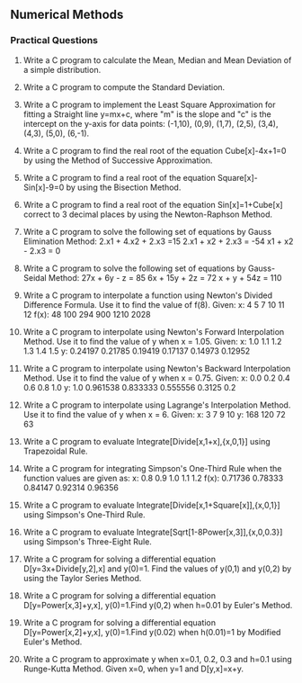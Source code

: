 ## Numerical Methods

### Practical Questions


1. Write a C program to calculate the Mean, Median and Mean Deviation of a simple distribution.

2. Write a C program to compute the Standard Deviation.

3. Write a C program to implement the Least Square Approximation for fitting a Straight line y=mx+c, 
		where "m" is the slope and "c" is the intercept on the y-axis for data points:
    	(-1,10), (0,9), (1,7), (2,5), (3,4), (4,3), (5,0), (6,-1).

4. Write a C program to find the real root of the equation Cube[x]-4x+1=0  by using the Method of Successive Approximation.

5. Write a C program to find a real root of the equation Square[x]-Sin[x]-9=0 by using the Bisection Method.

6. Write a C program to find a real root of the equation Sin[x]=1+Cube[x] correct to 3 decimal places by using the Newton-Raphson Method.

7. Write a C program to solve the following set of equations by Gauss Elimination Method:
		2.x1 + 4.x2 + 2.x3 =15
		2.x1 + x2 + 2.x3 = -54
		x1 + x2 - 2.x3 = 0		

8. Write a C program to solve the following set of equations by Gauss-Seidal Method:
		27x + 6y - z = 85
		6x + 15y + 2z = 72
		x + y + 54z = 110	

9. Write a C program to interpolate a function using Newton's Divided Difference Formula.
	Use it to find the value of f(8). Given:
	x:		4		5		7		10		11		12
	f(x):		48		100		294		900		1210		2028

10. Write a C program to interpolate using Newton's Forward Interpolation Method.
	Use it to find the value of y when x = 1.05. Given:
	x:	1.0		1.1		1.2		1.3		1.4		1.5
	y:	0.24197		0.21785		0.19419		0.17137		0.14973		0.12952	
	
11. Write a C program to interpolate using Newton's Backward Interpolation Method.
	Use it to find the value of y when x = 0.75. Given:
	x:	0.0		0.2		0.4		0.6		0.8		1.0
	y:	1.0		0.961538	0.833333	0.555556	0.3125		0.2

12. Write a C program to interpolate using Lagrange's Interpolation Method.
	Use it to find the value of y when x = 6. Given:
	x:	3		7		9		10
	y:	168		120		72		63		

13. Write a C program to evaluate  Integrate[Divide[x,1+x],{x,0,1}]  using Trapezoidal Rule.

14. Write a C program for integrating Simpson's One-Third Rule when the function values are given as:
	x:	0.8		0.9		1.0		1.1		1.2
	f(x):	0.71736		0.78333		0.84147		0.92314		0.96356

15. Write a C program to evaluate  Integrate[Divide[x,1+Square[x]],{x,0,1}]  using Simpson's One-Third Rule.

16. Write a C program to evaluate  Integrate[Sqrt[1-8Power[x,3]],{x,0,0.3}]  using Simpson's Three-Eight Rule.

17. Write a C program for solving a differential equation D[y=3x+Divide[y,2],x] and y(0)=1. Find the values of y(0,1) and y(0,2) by using the Taylor Series Method.

18. Write a C program for solving a differential equation D[y=Power[x,3]+y,x], y(0)=1.Find y(0,2) when h=0.01 by Euler's Method.

19. Write a C program for solving a differential equation D[y=Power[x,2]+y,x], y(0)=1.Find y(0.02) when h(0.01)=1 by Modified Euler's Method.

20. Write a C program to approximate y when x=0.1, 0.2, 0.3 and h=0.1 using Runge-Kutta Method. Given x=0, when y=1 and D[y,x]=x+y.		

